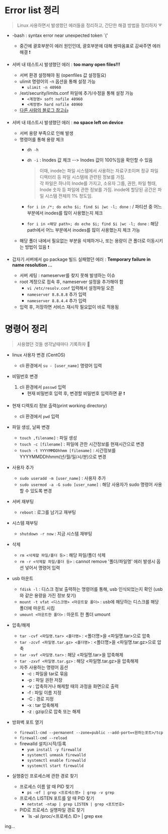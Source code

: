 # Error list 정리
> Linux 사용하면서 발생했던 에러들을 정리하고, 간단한 해결 방법을 정리하자 ➰

+ -bash : syntax error near unexpected token `('
   + 중간에 괄호부분이 에러 원인인데, 괄호부분에 대해 쌍따옴표로 감싸주면 에러 해결 ❗  

+ 서버 내 테스트시 발생했던 에러 : **too many open files!!!**

   + 서버 환경 설정해야 됨 (openfiles 값 설정필요) 
   + ulimit 명령어의 -n 옵션을 통해 설정 가능
      + `ulimit -n 40960`
   + /ext/security/limits.conf 파일에 추가/수정을 통해 설정 가능
      + `<계정명> soft nofile 40960` 
      + `<계정명> hard nofile 40960`  
   + [다른 사람의 블로그 참고👍](https://knoow.tistory.com/220)   

+ 서버 내 테스트시 발생했던 에러 : **no space left on device**   

   + 서버 용량 부족으로 인해 발생
   + 명령어를 통해 용량 체크
      + `dh -h` 
      + `dh -i` : Inodes 값 체크 --> Inodes 값이 100%임을 확인할 수 있음
         > 이때, inode는 파일 시스템에서 사용하는 자료구조이며 정규 파일 디렉터리 등 파일 시스템에 관련된 정보를 가짐.    
         > 각 파일은 하나의 Inode를 가지고, 소유자 그룹, 권한, 파일 형태, Inode 숫자 등 파일에 관한 정보를 가짐.
         > inode에 할당된 공간은 파일 시스템 전체의 1% 정도임.

      + `for i in /*; do echo $i; find $i |wc -l; done` : / 파티션 중 어느 부분에서 inodes를 많이 사용했는지 체크
      + `for i in <해당 path>; do echo $i; find $i |wc -l; done` : 해당 path에서 어느 부분에서 inodes를 많이 사용했는지 체크 가능
   + 해당 폴더 내에서 필요없는 부분을 삭제하거나, 또는 용량이 큰 폴더로 이동시키는 방법이 있음 ❗
   
+ 갑자기 서버에서 go package 빌드 실패했던 에러 : **Temporary failure in name resolution ...**
   + 서버 세팅 : nameserver를 찾지 못해 발생하는 이슈
   + root 계정으로 접속 후, nameserver 설정을 추가해야 함
      + `vi /etc/resolv.conf` 입력해서 설정파일 오픈
      + `nameserver 8.8.8.8` 추가 입력
      + `nameserver 8.8.4.4` 추가 입력
   + 입력 후, 저장하면 서비스 재시작 필요없이 바로 적용됨


# 명령어 정리
> 사용했던 것들 생각날때마다 기록하자 📝

+ linux 사용자 변경 (CentOS)
   + cli 환경에서 `su - [user_name]` 명령어 입력

+ 비밀번호 변경 
   1. cli 환경에서 `passwd` 입력
      + 현재 비밀번호 입력 후, 변경할 비밀번호 입력하면 끝 ❗

+ 현재 디렉토리 정보 출력(print working directory)
   + cli 환경에서 `pwd` 입력

+ 파일 생성, 날짜 변경
   + `touch ,filename]` : 파일 생성
   + `touch -c [filename]` : 파일에 관한 시간정보를 현재시간으로 변경
   + `touch -t YYYYMMDDhhmm [filename]` : 시간정보를 YYYYMMDDhhmm(년/월/일/시/분)으로 변경

+ 사용자 추가
   + `sudo useradd -m [user_name]` : 사용자 추가    
   + `sudo usermod -a -G sudo [user_name]` : 해당 사용자가 sudo 명령어 사용할 수 있도록 변경   

+ 서버 재부팅
   + `reboot` : 로그를 남기고 재부팅

+ 시스템 재부팅
   + `shutdown -r now` : 지금 시스템 재부팅

+ 삭제
   + `rm <삭제할 파일/폴더 등>` : 해당 파일/폴더 삭제
   + `rm -r <삭제할 파일/폴더 등>` : cannot remove '폴더/파일명' 에러 발생시 옵션 넣어서 명령어 입력

+ usb 마운트
   + `fdisk -l` : 디스크 정보 출력하는 명령어를 통해, usb 인식되었는지 확인 (usb와 같은 용량을 가진 정보 찾기)
   + `mount -t vfat <디스크명> <마운트할 폴더>` : usb에 해당하는 디스크를 해당 폴더에 마운트 시킴
   + `umount <마운트한 폴더>` : 마운트 한 폴더 umount

+ 압축/해제
   + `tar -cvf <파일명.tar> <폴더명>` : <폴더명>을 <파일명.tar>으로 압축 
   + `tar -zcvf <파일명.tar.gz> <폴더명>` : <폴더명>을 <파일명.tar.gz>으로 압축
   + `tar -xvf <파일명.tar>` : 해당 <파일명.tar>을 압축해제
   + `tar -zxvf <파일명.tar.gz>` : 해당 <파일명.tar.gz>을 압축해제
   + 자주 사용하는 명령어 옵션
      + -c : 파일을 tar로 묶음
      + -p : 파일 권한 저장
      + -v : 압축하거나 해제할 때의 과정을 화면으로 출력
      + -f : 파일 이름 지정
      + -C : 경로 지정
      + -x : tar 압축해제
      + -z : gzip으로 압축 또는 해제   

+ 방화벽 포트 열기
   + `firewall-cmd --permanent --zone=public --add-port=<원하는포트>/tcp`
   + `firewall-cmd --reload`
   + firewalld 설치/시작/등록
      + `yum install -y firewalld`
      + `systemctl unmask firewalld`
      + `systemctl enable firewalld`
      + `systemctl start firewalld`   

+ 실행중인 프로세스에 관한 경로 찾기
   + 프로세스 이름 알 때 PID 찾기
      + `ps -ef | grep <프로세스명> | grep -v grep`
   + 프로세스 LISTEN 포트를 알 때 PID 찾기
      + `netstat -ntap | grep LISTEN | grep <포트번호>`
   + PID로 프로세스 실행파일 경로 찾기
      + `ls -al /proc/<프로세스 ID> | grep exe   


ing...

